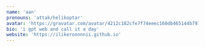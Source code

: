 ```yaml
---
name: 'aan'
pronouns: 'attak/helikoptar'
avatar: 'https://gravatar.com/avatar/4212c182cfe7f74eeec160db465144b7911ee8ae2843786385d9e6dd66e5c291.webp?size=256'
bio: 'i gpt web and call it a day'
website: 'https://ilikeronnnnii.github.io'
---
```

